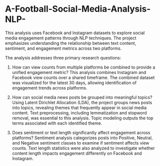 # A-Football-Social-Media-Analysis-NLP-

This analysis uses Facebook and Instagram datasets to explore social media engagement patterns through NLP techniques. The project emphasizes understanding the relationship between text content, sentiment, and engagement metrics across two platforms.

The analysis addresses three primary research questions:

1. How can view counts from multiple platforms be combined to provide a unified engagement metric?
This analysis combines Instagram and Facebook view counts over a shared timeframe. The combined dataset was visualized for the latest 30 days, allowing identification of engagement trends across platforms.

2. How can social media news posts be grouped into meaningful topics?
Using Latent Dirichlet Allocation (LDA), the project groups news posts into topics, revealing themes that frequently appear in social media content. Text preprocessing, including lemmatization and stopword removal, was essential to this analysis. Topic modeling outputs the top terms associated with each identified theme.

3. Does sentiment or text length significantly affect engagement across platforms?
Sentiment analysis categorizes posts into Positive, Neutral, and Negative sentiment classes to examine if sentiment affects view counts. Text length statistics were also analyzed to investigate whether content length impacts engagement differently on Facebook and Instagram.
